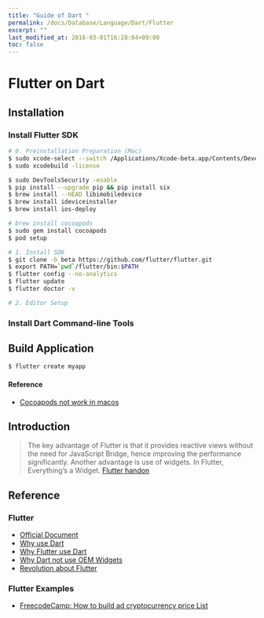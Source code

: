 ```yaml
---
title: "Guide of Dart "
permalink: /docs/Database/Language/Dart/Flutter
excerpt: ""
last_modified_at: 2018-03-01T16:28:04+09:00
toc: false
---
```


# Flutter on Dart

## Installation

### Install Flutter SDK

```bash
# 0. Preinstallation Preparation (Mac)
$ sudo xcode-select --switch /Applications/Xcode-beta.app/Contents/Developer
$ sudo xcodebuild -license

$ sudo DevToolsSecurity -enable
$ pip install --upgrade pip && pip install six
$ brew install --HEAD libimobiledevice
$ brew install ideviceinstaller
$ brew install ios-deploy

# brew install cocoapods
$ sudo gem install cocoapods
$ pod setup

# 1. Install SDK
$ git clone -b beta https://github.com/flutter/flutter.git
$ export PATH=`pwd`/flutter/bin:$PATH
$ flutter config --no-analytics
$ flutter update
$ flutter doctor -v

# 2. Editor Setup
```

### Install Dart Command-line Tools

## Build Application

```bash
$ flutter create myapp
```

#### Reference

- [Cocoapods not work in macos
](https://stackoverflow.com/questions/44396215/cocoapods-not-working-in-macos-high-sierra)

## Introduction

> The key advantage of Flutter is that it provides reactive views without the need for JavaScript Bridge, hence improving the performance significantly. Another advantage is use of widgets. In Flutter, Everything’s a Widget.
> [Flutter handon ](https://blog.geekyants.com/flutter-hands-on-building-a-news-app-fe233027185f)

## Reference

### Flutter

-   [Official Document](https://flutter.io/docs/)
-   [Why use Dart](https://medium.com/@matthew.smith_66715/why-we-chose-flutter-and-how-its-changed-our-company-for-the-better-271ddd25da60)
-   [Why Flutter use Dart](https://hackernoon.com/why-flutter-uses-dart-dd635a054ebf)
-   [Why Dart not use OEM Widgets](https://medium.com/flutter-io/why-flutter-doesnt-use-oem-widgets-94746e812510)
-   [Revolution about Flutter](https://hackernoon.com/whats-revolutionary-about-flutter-946915b09514)

### Flutter Examples

- [FreecodeCamp: How to build ad cryptocurrency price List](https://medium.freecodecamp.org/how-to-build-a-cryptocurrency-price-list-app-using-flutter-sdk-1c75998e1a58)
